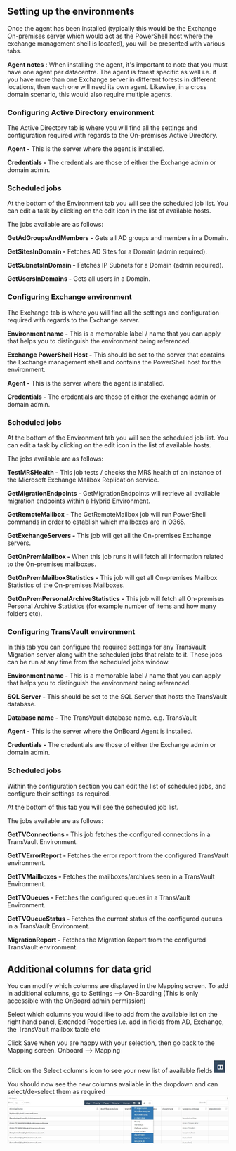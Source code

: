 ## Setting up the environments

Once the agent has been installed (typically this would be the Exchange On-premises server which would act as the PowerShell host where the exchange management shell is located), you will be presented with various tabs.

**Agent notes** : When installing the agent, it's important to note that you must have one agent per datacentre. The agent is forest specific as well i.e. if you have more than one Exchange server in different forests in different locations, then each one will need its own agent. Likewise, in a cross domain scenario, this would also require multiple agents.

### Configuring Active Directory environment

The Active Directory tab is where you will find all the settings and configuration required with regards to the On-premises Active Directory.

**Agent -** This is the server where the agent is installed.

**Credentials -** The credentials are those of either the Exchange admin or domain admin.

### Scheduled jobs

At the bottom of the Environment tab you will see the scheduled job list. You can edit a task by clicking on the edit icon in the list of available hosts.

The jobs available are as follows:

**GetAdGroupsAndMembers -** Gets all AD groups and members in a Domain.

**GetSitesInDomain -** Fetches AD Sites for a Domain (admin required).

**GetSubnetsInDomain -** Fetches IP Subnets for a Domain (admin required).

**GetUsersInDomains -** Gets all users in a Domain.

### Configuring Exchange environment

The Exchange tab is where you will find all the settings and configuration required with regards to the Exchange server.

**Environment name -** This is a memorable label / name that you can apply that helps you to distinguish the environment being referenced.

**Exchange PowerShell Host -** This should be set to the server that contains the Exchange management shell and contains the PowerShell host for the environment.

**Agent -** This is the server where the agent is installed.

**Credentials -** The credentials are those of either the exchange admin or domain admin.

### Scheduled jobs

At the bottom of the Environment tab you will see the scheduled job list. You can edit a task by clicking on the edit icon in the list of available hosts.

The jobs available are as follows:

**TestMRSHealth -** This job tests / checks the MRS health of an instance of the Microsoft Exchange Mailbox Replication service.

**GetMigrationEndpoints -** GetMigrationEndpoints will retrieve all available migration endpoints within a Hybrid Environment.

**GetRemoteMailbox -** The GetRemoteMailbox job will run PowerShell commands in order to establish which mailboxes are in O365.

**GetExchangeServers -** This job will get all the On-premises Exchange servers.

**GetOnPremMailbox -** When this job runs it will fetch all information related to the On-premises mailboxes.

**GetOnPremMailboxStatistics -** This job will get all On-premises Mailbox Statistics of the On-premises Mailboxes.

**GetOnPremPersonalArchiveStatistics -** This job will fetch all On-premises Personal Archive Statistics (for example number of items and how many folders etc).

### Configuring TransVault environment

In this tab you can configure the required settings for any TransVault Migration server along with the scheduled jobs that relate to it. These jobs can be run at any time from the scheduled jobs window.

**Environment name -** This is a memorable label / name that you can apply that helps you to distinguish the environment being referenced.

**SQL Server -** This should be set to the SQL Server that hosts the TransVault database.

**Database name -** The TransVault database name. e.g. TransVault

**Agent -** This is the server where the OnBoard Agent is installed.

**Credentials -** The credentials are those of either the Exchange admin or domain admin.

### Scheduled jobs

Within the configuration section you can edit the list of scheduled jobs, and configure their settings as required.

At the bottom of this tab you will see the scheduled job list.

The jobs available are as follows:

**GetTVConnections -** This job fetches the configured connections in a TransVault Environment.

**GetTVErrorReport -** Fetches the error report from the configured TransVault environment.

**GetTVMailboxes -** Fetches the mailboxes/archives seen in a TransVault Environment.

**GetTVQueues -** Fetches the configured queues in a TransVault Environment.

**GetTVQueueStatus -** Fetches the current status of the configured queues in a TransVault Environment.

**MigrationReport -** Fetches the Migration Report from the configured TransVault environment.

## Additional columns for data grid

You can modify which columns are displayed in the Mapping screen.  To add in additional columns, go to Settings --> On-Boarding (This is only accessible with the OnBoard admin permission)

Select which columns you would like to add from the available list on the right hand panel, Extended Properties i.e. add in fields from AD, Exchange, the TransVault mailbox table etc

Click Save when you are happy with your selection, then go back to the Mapping screen.  Onboard --> Mapping

Click on the Select columns icon to see your new list of available fields ![Seed](images/dt-04.png)

You should now see the new columns available in the dropdown and can select/de-select them as required
![Seed](images/dt-05.png)
